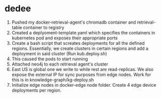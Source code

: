 # dedee
1. Pushed my docker-retrieval-agent's chromadb container and retrieval-table container to registry
2. Created a deplyoment-template.yaml which specifies the containers in kubernetes pod and exposes their appropriate ports
3. Create a bash script that screates deployments for all the defined regions. Essentially, we create clusters in certain regions
and add a deployment in said cluster (Run kub.deploy.sh)
4. This caused the pods to start running
5. Attached neo4j to each retrieval agent's cluster
6. East US is global one we write to while rest are read-replicas. We also expose the external IP for sync purposes from edge nodes. Work for this is in knowledge-graph/kg-deploy.sh
7. Initialize edge nodes in docker-edge node folder. Create 4 edge device deployments per region.